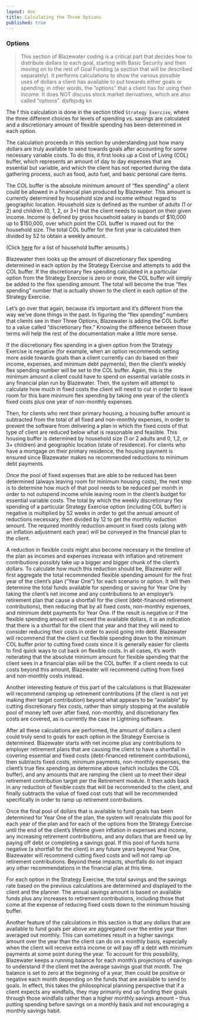 ```yaml
---
layout: doc
title: Calculating the Three Options
published: true
---
```

### Options

>This section of Blazewater coding is a critical part that decides how to distribute dollars to each goal, starting with Basic Security and then moving on to the rest of Goal Funding (a section that will be described separately). It performs calculations to show the various possible uses of dollars a client has available to put towards either goals or spending; in other words, the “options” that a client has for using their income. It does NOT discuss stock market derivatives, which are also called “options”.
djsfbjsdg
kn
 
The f this calculation is done in the section titled `Strategy Exercise`, where the three different choices for levels of spending vs. savings are calculated and a discretionary amount of flexible spending has been determined in each option.
 
The calculation proceeds in this section by understanding just how many dollars are truly available to send towards goals after accounting for some necessary variable costs. To do this, it first looks up a Cost of Living (COL) buffer, which represents an amount of day to day expenses that are essential but variable, and which the client has not reported during the data gathering process, such as food, auto fuel, and basic personal care items.
 
The COL buffer is the absolute minimum amount of “flex spending” a client could be allowed in a financial plan produced by Blazewater. This amount is currently determined by household size and income without regard to geographic location. Household size is defined as the number of adults (1 or 2) and children (0, 1, 2, or 3+) that the client needs to support on their given income. Income is defined by gross household salary in bands of $10,000 up to $150,000, over which point the COL buffer is maxed out for the household size. The total COL buffer for the first year is calculated then divided by 52 to obtain a weekly amount.
 
(Click [here](https://learnvest.atlassian.net/wiki/pages/viewpage.action?pageId=57278496#BlazewaterDocumentation(forPlanners)-col) for a list of household buffer amounts.)
 
Blazewater then looks up the amount of discretionary flex spending determined in each option by the Strategy Exercise and attempts to add the COL buffer. If the discretionary flex spending calculated in a particular option from the Strategy Exercise is zero or more, the COL buffer will simply be added to the flex spending amount. The total will become the true “flex spending” number that is actually shown to the client in each option of the Strategy Exercise.
 
Let’s go over that again, because it’s important and it’s different from the way we’ve done things in the past. In figuring the “flex spending” numbers that clients see in their Three Options, Blazewater is adding the COL buffer to a value called “discretionary flex.” Knowing the difference between those terms will help the rest of the documentation make a little more sense.
 
If the discretionary flex spending in a given option from the Strategy Exercise is negative (for example, when an option recommends setting more aside towards goals than a client currently can do based on their income, expenses, and minimum debt payments), then the client’s weekly flex spending number will be set to the COL buffer. Again, this is the minimum amount a client could have to spend on essential variable costs in any financial plan run by Blazewater. Then, the system will attempt to calculate how much in fixed costs the client will need to cut in order to leave room for this bare minimum flex spending by taking one year of the client’s fixed costs plus one year of non-monthly expenses.
 
Then, for clients who rent their primary housing, a housing buffer amount is subtracted from the total of all fixed and non-monthly expenses, in order to prevent the software from delivering a plan in which the fixed costs of that type of client are reduced below what is reasonable and feasible. This housing buffer is determined by household size (1 or 2 adults and 0, 1,2, or 3+ children) and geographic location (state of residence). For clients who have a mortgage on their primary residence, the housing payment is ensured since Blazewater makes no recommended reductions to minimum debt payments.
 
Once the pool of fixed expenses that are able to be reduced has been determined (always leaving room for minimum housing costs), the next step is to determine how much of that pool needs to be reduced per month in order to not outspend income while leaving room in the client’s budget for essential variable costs. The total by which the weekly discretionary flex spending of a particular Strategy Exercise option (including COL buffer) is negative is multiplied by 52 weeks in order to get the annual amount of reductions necessary, then divided by 12 to get the monthly reduction amount. The required monthly reduction amount in fixed costs (along with an inflation adjustment each year) will be conveyed in the financial plan to the client.
 
A reduction in flexible costs might also become necessary in the timeline of the plan as incomes and expenses increase with inflation and retirement contributions possibly take up a bigger and bigger chunk of the client’s dollars. To calculate how much this reduction should be, Blazewater will first aggregate the total recommended flexible spending amount for the first year of the client’s plan (“Year One”) for each scenario or option. It will then determine the total funds available for spending or saving for Year One by taking the client’s net income and any contributions to an employer’s retirement plan that cause a shortfall for the client (debt-financed retirement contributions), then reducing that by all fixed costs, non-monthly expenses, and minimum debt payments for Year One. If the result is negative or if the flexible spending amount will exceed the available dollars, it is an indication that there is a shortfall for the client that year and that they will need to consider reducing their costs in order to avoid going into debt. Blazewater will recommend that the client cut flexible spending down to the minimum COL buffer prior to cutting fixed costs since it is generally easier for clients to find quick ways to cut back on flexible costs. In all cases, it’s worth reiterating that the absolute minimum amount for flexible spending that the client sees in a financial plan will be the COL buffer. If a client needs to cut costs beyond this amount, Blazewater will recommend cutting from fixed and non-monthly costs instead.
 
Another interesting feature of this part of the calculations is that Blazewater will recommend ramping up retirement contributions (if the client is not yet making their target contribution) beyond what appears to be “available” by cutting discretionary flex costs, rather than simply stopping at the available pool of money left over after fixed, non-monthly, and discretionary flex costs are covered, as is currently the case in Lightning software.
 
After all these calculations are performed, the amount of dollars a client could truly send to goals for each option in the Strategy Exercise is determined. Blazewater starts with net income plus any contributions to employer retirement plans that are causing the client to have a shortfall in covering essential and fixed costs (debt-financed retirement contributions), then subtracts fixed costs, minimum payments, non-monthly expenses, the client’s true flex spending as determine above (which includes the COL buffer), and any amounts that are ramping the client up to meet their ideal retirement contribution target per the Retirement module. It then adds back in any reduction of flexible costs that will be recommended to the client, and finally subtracts the value of fixed cost cuts that will be recommended specifically in order to ramp up retirement contributions.
 
Once the final pool of dollars that is available to fund goals has been determined for Year One of the plan, the system will recalculate this pool for each year of the plan and for each of the options from the Strategy Exercise until the end of the client’s lifetime given inflation in expenses and income, any increasing retirement contributions, and any dollars that are freed up by paying off debt or completing a savings goal. If this pool of funds turns negative (a shortfall for the client) in any future years beyond Year One, Blazewater will recommend cutting fixed costs and will not ramp up retirement contributions. Beyond these impacts, shortfalls do not impact any other recommendations in the financial plan at this time.
 
For each option in the Strategy Exercise, the total savings and the savings rate based on the previous calculations are determined and displayed to the client and the planner. The annual savings amount is based on available funds plus any increases to retirement contributions, including those that come at the expense of reducing fixed costs down to the minimum housing buffer.
 
Another feature of the calculations in this section is that any dollars that are available to fund goals per above are aggregated over the entire year then averaged out monthly. This can sometimes result in a higher savings amount over the year than the client can do on a monthly basis, especially when the client will receive extra income or will pay off a debt with minimum payments at some point during the year. To account for this possibility, Blazewater keeps a running balance for each month’s projections of savings to understand if the client met the average savings goal that month. The balance is set to zero at the beginning of a year, then could be positive or negative each month depending on the funds that are available to send to goals. In effect, this takes the philosophical planning perspective that if a client expects any windfalls, they may primarily end up funding their goals through those windfalls rather than a higher monthly savings amount – thus putting spending before savings on a monthly basis and not encouraging a monthly savings habit.
